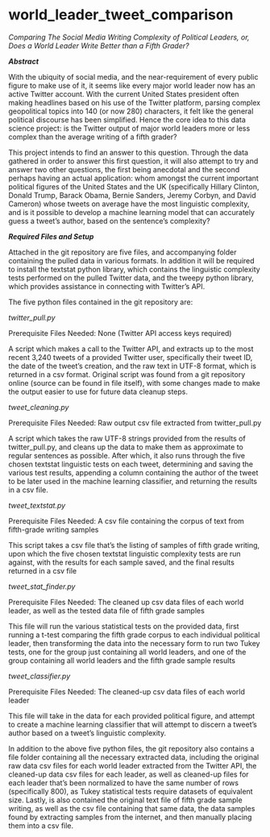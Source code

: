 # world_leader_tweet_comparison
*Comparing The Social Media Writing Complexity of Political Leaders, or, Does a World Leader Write Better than a Fifth Grader?*

***Abstract***

With the ubiquity of social media, and the near-requirement of every public figure to make use of it, it seems like every major world leader now has an active Twitter account. With the current United States president often making headlines based on his use of the Twitter platform, parsing complex geopolitical topics into 140 (or now 280) characters, it felt like the general political discourse has been simplified. Hence the core idea to this data science project: is the Twitter output of major world leaders more or less complex than the average writing of a fifth grader?

This project intends to find an answer to this question. Through the data gathered in order to answer this first question, it will also attempt to try and answer two other questions, the first being anecdotal and the second perhaps having an actual application: whom amongst the current important political figures of the United States and the UK (specifically Hillary Clinton, Donald Trump, Barack Obama, Bernie Sanders, Jeremy Corbyn, and David Cameron)  whose tweets on average have the most linguistic complexity, and is it possible to develop a machine learning model that can accurately guess a tweet’s author, based on the sentence’s complexity?


***Required Files and Setup***

Attached in the git repository are five files, and accompanying folder containing the pulled data in various formats. In addition it will be required to install the textstat python library, which contains the linguistic complexity tests performed on the pulled Twitter data, and the tweepy python library, which provides assistance in connecting with Twitter’s API. 

The five python files contained in the git repository are:

*twitter_pull.py*

Prerequisite Files Needed: None (Twitter API access keys required)

A script which makes a call to the Twitter API, and extracts up to the most recent 3,240 tweets of a provided Twitter user, specifically their tweet ID, the date of the tweet’s creation, and the raw text in UTF-8 format, which is returned in a csv format. Original script was found from a git repository online (source can be found in file itself), with some changes made to make the output easier to use for future data cleanup steps. 

*tweet_cleaning.py*

Prerequisite Files Needed: Raw output csv file extracted from twitter_pull.py

A script which takes the raw UTF-8 strings provided from the results of twitter_pull.py, and cleans up the data to make them as approximate to regular sentences as possible. After which, it also runs through the five chosen textstat linguistic tests on each tweet, determining and saving the various test results, appending a column containing the author of the tweet to be later used in the machine learning classifier, and returning the results in a csv file.

*tweet_textstat.py*

Prerequisite Files Needed: A csv file containing the corpus of text from fifth-grade writing samples

This script takes a csv file that’s the listing of samples of fifth grade writing, upon which the five chosen textstat linguistic complexity tests are run against, with the results for each sample saved, and the final results returned in a csv file

*tweet_stat_finder.py*

Prerequisite Files Needed: The cleaned up csv data files of each world leader, as well as the tested data file of fifth grade samples

This file will run the various statistical tests on the provided data, first running a t-test comparing the fifth grade corpus to each individual political leader, then transforming the data into the necessary form to run two Tukey tests, one for the group just containing all world leaders, and one of the group containing all world leaders and the fifth grade sample results

*tweet_classifier.py*

Prerequisite Files Needed: The cleaned-up csv data files of each world leader

This file will take in the data for each provided political figure, and attempt to create a machine learning classifier that will attempt to discern a tweet’s author based on a tweet’s linguistic complexity.

In addition to the above five python files, the git repository also contains a file folder containing all the necessary extracted data, including the original raw data csv files for each world leader extracted from the Twitter API, the cleaned-up data csv files for each leader, as well as cleaned-up files for each leader that’s been normalized to have the same number of rows (specifically 800), as Tukey statistical tests require datasets of equivalent size. Lastly, is also contained the original text file of fifth grade sample writing, as well as the csv file containing that same data, the data samples found by extracting samples from the internet, and then manually placing them into a csv file.
